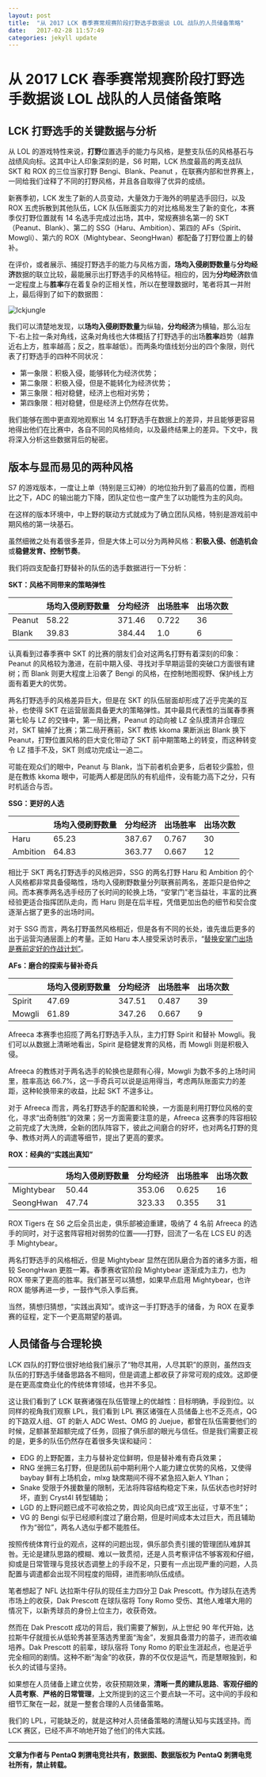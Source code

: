 ```yaml
---
layout: post
title:  "从 2017 LCK 春季赛常规赛阶段打野选手数据谈 LOL 战队的人员储备策略"
date:   2017-02-28 11:57:49
categories: jekyll update
---
```


# 从 2017 LCK 春季赛常规赛阶段打野选手数据谈 LOL 战队的人员储备策略

## LCK 打野选手的关键数据与分析

从 LOL 的游戏特性来说，**打野**位置选手的能力与风格，是整支队伍的风格基石与战绩风向标。这其中让人印象深刻的是，S6 时期，LCK 热度最高的两支战队 SKT 和 ROX 的三位当家打野 Bengi、Blank、Peanut ，在联赛内部和世界赛上，一同给我们诠释了不同的打野风格，并且各自取得了优异的成绩。

新赛季初，LCK 发生了新的人员变动，大量效力于海外的明星选手回归，以及 ROX 五虎拆散到其他队伍，LCK 队伍账面实力的对比格局发生了新的变化，本赛季仅打野位置就有 14 名选手完成过出场，其中，常规赛排名第一的 SKT（Peanut、Blank）、第二的 SSG（Haru、Ambition）、第四的 AFs（Spirit、Mowgli）、第六的 ROX（Mightybear、SeongHwan）都配备了打野位置上的替补。

在评价，或者展示、捕捉打野选手的能力与风格方面，**场均入侵刷野数量**与**分均经济**数据的联立比较，最能展示出打野选手的风格特征。相应的，因为**分均经济**数值一定程度上与**胜率**存在着复杂的正相关性，所以在整理数据时，笔者将其一并附上，最后得到了如下的数据图：

![lckjungle](https://fstopgun.github.io/fstopgun/lckjungle.png)

我们可以清楚地发现，以**场均入侵刷野数量**为纵轴，**分均经济**为横轴，那么沿左下-右上拉一条对角线，这条对角线也大体概括了打野选手的出场**胜率**趋势（越靠近右上方，胜率越高；反之，胜率越低）。而两条均值线划分出的四个象限，则代表了打野选手的四种不同状况：

- 第一象限：积极入侵，能够转化为经济优势；
- 第二象限：积极入侵，但是不能转化为经济优势；
- 第三象限：相对稳健，经济上也相对劣势；
- 第四象限：相对稳健，但是经济上仍然存在优势。

我们能够在图中更直观地观察出 14 名打野选手在数据上的差异，并且能够更容易地得出他们在比赛中，各自不同的风格倾向，以及最终结果上的差异。下文中，我将深入分析这些数据背后的秘密。

## 版本与显而易见的两种风格

S7 的游戏版本，一度让上单（特别是三幻神）的地位抬升到了最高的位置，而相比之下，ADC 的输出能力下降，团队定位也一度产生了以功能性为主的风向。

在这样的版本环境中，中上野的联动方式就成为了确立团队风格，特别是游戏前中期风格的第一块基石。

虽然细微之处有着很多差异，但是大体上可以分为两种风格：**积极入侵、创造机会**或**稳健发育、控制节奏**。

我们将四支配备打野替补的队伍的选手数据进行一下分析：

**SKT：风格不同带来的策略弹性**

|  | 场均入侵刷野数量 | 分均经济 | 出场胜率 | 出场次数 |
| --- | --- | --- | --- | --- |
| Peanut | 58.22 | 371.46 | 0.722 | 36 |
| Blank | 39.83 | 384.44 | 1.0  | 6 |

认真看到过春季赛中 SKT 的比赛的朋友们会对这两名打野有着深刻的印象：Peanut 的风格较为激进，在前中期入侵、寻找对手早期运营的突破口方面很有建树；而 Blank 则更大程度上沿袭了 Bengi 的风格，在控制地图视野、保护线上方面有着更大的优势。

两名打野选手的风格差异巨大，但是在 SKT 的队伍层面却形成了近乎完美的互补，也使得 SKT 在运营层面具备更大的策略弹性。其中最具代表性的当属春季赛第七轮与 LZ 的交锋中，第一局比赛，Peanut 的动向被 LZ 全队摸清并合理应对，SKT 输掉了比赛；第二局开赛前，SKT 教练 kkoma 果断派出 Blank 换下 Peanut，打野位置风格的巨大变化带动了 SKT 前中期策略上的转变，而这种转变令 LZ 措手不及，SKT 则成功完成让一追二。

可能在观众们的眼中，Peanut 与 Blank，当下前者机会更多，后者较少露脸，但是在教练 kkoma 眼中，可能两人都是团队的有机组件，没有能力高下之分，只有时机适合与否。

**SSG：更好的人选**

|  | 场均入侵刷野数量 | 分均经济 | 出场胜率 | 出场次数 |
| --- | --- | --- | --- | --- |
| Haru | 65.23 | 387.67 | 0.767 | 30 |
| Ambition | 64.83 | 363.77 | 0.667 | 12 |

相比于 SKT 两名打野选手的风格迥异，SSG 的两名打野 Haru 和 Ambition 的个人风格都非常具备侵略性，场均入侵刷野数量分列联赛前两名，差距只是伯仲之间。而本赛季两名选手经历了长时间的轮换上场，“安掌门”老当益壮，丰富的比赛经验更适合指挥团队走向，而 Haru 则是在后半程，凭借更加出色的细节和契合度逐渐占据了更多的出场时间。

对于 SSG 而言，两名打野虽然风格相近，但是各有不同的长处，谁先谁后更多的出于运营沟通层面上的考量。正如 Haru 本人接受采访时表示，“[替换安掌门出场是赛前定好的作战计划”](https://slingshotesports.com/2017/01/17/sumsung-galaxy-haru-ambition-original-plan-sit-game-2-league-of-legends-champions-korea/)。

**AFs：磨合的探索与替补奇兵**

|  | 场均入侵刷野数量 | 分均经济 | 出场胜率 | 出场次数 |
| --- | --- | --- | --- | --- |
| Spirit | 47.69 | 347.51 | 0.487 | 39 |
| Mowgli | 61.89 | 347.26 | 0.667 | 9 |

Afreeca 本赛季也招揽了两名打野选手入队，主力打野 Spirit 和替补 Mowgli。我们可以从数据上清晰地看出，Spirit 是稳健发育的风格，而 Mowgli 则是积极入侵。

Afreeca 的教练对于两名选手的轮换也是颇有心得，Mowgli 为数不多的上场时间里，胜率高达 66.7%，这一手奇兵可以说是运用得当，考虑两队账面实力的差距，这种轮换带来的收益，比起 SKT 不遑多让。

对于 Afreeca 而言，两名打野选手的配置和轮换，一方面是利用打野位风格的变化，寻求“出奇制胜”的效果；另一方面需要注意的是，Afreeca 这赛季的阵容相较之前完成了大洗牌，全新的团队阵容下，彼此之间磨合的好坏，也对两名打野的竞争、教练对两人的调遣等细节，提出了更高的要求。

**ROX：经典的“实践出真知”**

|  | 场均入侵刷野数量 | 分均经济 | 出场胜率 | 出场次数 |
| --- | --- | --- | --- | --- |
| Mightybear | 50.44 | 353.06 | 0.625 | 16 |
| SeongHwan | 47.74 | 323.33 | 0.355 | 31 |

ROX Tigers 在 S6 之后全员出走，俱乐部被迫重建，吸纳了 4 名前 Afreeca 的选手的同时，对于这套阵容相对弱势的位置——打野，回流了一名在 LCS EU 的选手 Mightybear。

两名打野选手的风格相近，但是 Mightybear 显然在团队磨合为首的诸多方面，相较 SeongHwan 更胜一筹。春季赛收官阶段 Mightybear 逐渐成为主力，也为 ROX 带来了更高的胜率。我们甚至可以猜想，如果早点启用 Mightybear，也许 ROX 能够再进一步，一鼓作气杀入季后赛。

当然，猜想归猜想，“实践出真知”。或许这一手打野选手的储备，为 ROX 在夏季赛的征程，定下一个更高期望的基调。

## 人员储备与合理轮换

LCK 四队的打野位很好地给我们展示了“物尽其用，人尽其职”的原则，虽然四支队伍的打野选手储备思路各不相同，但是调遣上都收获了非常可观的成效。这即便是在更高度商业化的传统体育领域，也并不多见。

这让我们看到了 LCK 联赛诸强在队伍管理上的优越性：目标明确，手段到位。以同样的视角我们观察 LPL，我们看到 LPL 赛区诸强在人员储备上也不乏亮点，QG 的下路双人组、GT 的新人 ADC West、OMG 的 Juejue，都曾在队伍需要他们的时候，足额甚至超额完成了任务，回报了俱乐部的眼光与信任。但是我们需要正视的是，更多的队伍仍然存在着很多失误和疑问：

- EDG 的上野配置，主力与替补定位鲜明，但是替补难有奇兵效果；
- RNG 坐拥三名打野，但是团队前中期利用个人能力建立优势的风格，又使得 baybay 鲜有上场机会，mlxg 缺席期间不得不紧急招入新人 Y1han；
- Snake 受限于外援数量的限制，无法将阵容结构稳定下来，队伍状态也时好时坏，直到 Cryst4l 转型辅助；
- LGD 的上野问题已成不可收拾之势，舆论风向已成“双王出征，寸草不生”；
- VG 的 Bengi 似乎已经顺利度过了磨合期，但是时间成本太过巨大，而且辅助作为“弱位”，两名人选似乎都不能胜任。

按照传统体育行业的观点，这样的问题出现，俱乐部负责引援的管理团队难辞其咎。无论是建队思路的模糊、难以一致贯彻，还是人员考察评估不够客观和仔细，抑或是日常管理与竞技状态调整上的手段不足，只要有一点出现严重的问题，人员配置与调遣都会出现不同程度的阻碍，进而影响队伍成绩。

笔者想起了 NFL 达拉斯牛仔队的现任主力四分卫 Dak Prescott。作为球队在选秀市场上的收获，Dak Prescott 在球队宿将 Tony Romo 受伤、其他人难堪大用的情况下，以新秀球员的身份上位主力，收获奇效。

然而在 Dak Prescott 成功的背后，我们需要了解到，从上世纪 90 年代开始，达拉斯牛仔就擅长从低轮秀甚至落选秀里面“淘金”，发掘具备潜力的苗子，进而收编培养。Dak Prescott 的前辈，球队宿将 Tony Romo 的职业生涯起点，也是近乎完全相同的剧情。这种不断“淘金”的收获，靠的不仅仅是运气，而是慧眼独到，和长久的试错与坚持。

如果想在人员储备上建立优势，收获预期效果，**清晰一贯的建队思路**、**客观仔细的人员考察**、**严格的日常管理**，上文所提到的这三个要点缺一不可。这中间的手段和细节汇聚在一起，就是一整套合理的人员储备策略。

我们的 LPL，可能缺乏的，就是这种对人员储备策略的清醒认知与实践坚持。而 LCK 赛区，已经不声不响地开始了他们的伟大实践。


-----

**文章为作者与 PentaQ 刺猬电竞社共有，数据图、数据版权为 PentaQ 刺猬电竞社所有，禁止转载。**

